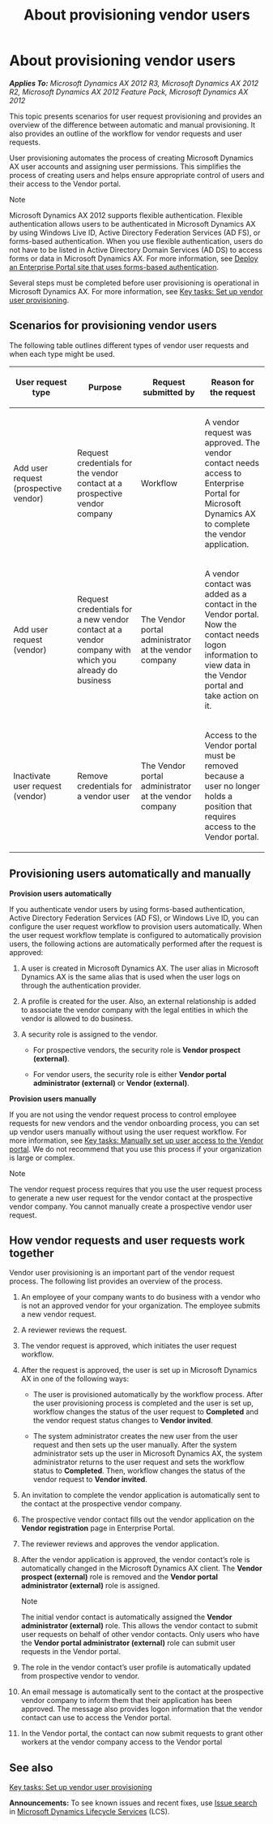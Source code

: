 ﻿---
title: About provisioning vendor users
TOCTitle: About provisioning vendor users
ms:assetid: 734aac7f-b569-4c31-8867-261d4a419035
ms:mtpsurl: https://technet.microsoft.com/en-us/library/Hh209227(v=AX.60)
ms:contentKeyID: 36058142
ms.date: 04/18/2014
mtps_version: v=AX.60
---

# About provisioning vendor users 


_**Applies To:** Microsoft Dynamics AX 2012 R3, Microsoft Dynamics AX 2012 R2, Microsoft Dynamics AX 2012 Feature Pack, Microsoft Dynamics AX 2012_

This topic presents scenarios for user request provisioning and provides an overview of the difference between automatic and manual provisioning. It also provides an outline of the workflow for vendor requests and user requests.

User provisioning automates the process of creating Microsoft Dynamics AX user accounts and assigning user permissions. This simplifies the process of creating users and helps ensure appropriate control of users and their access to the Vendor portal.


> [!NOTE]
> <P>Microsoft Dynamics AX 2012 supports flexible authentication. Flexible authentication allows users to be authenticated in Microsoft Dynamics AX by using Windows Live ID, Active Directory Federation Services (AD FS), or forms-based authentication. When you use flexible authentication, users do not have to be listed in Active Directory Domain Services (AD&nbsp;DS) to access forms or data in Microsoft Dynamics AX. For more information, see <A href="deploy-an-enterprise-portal-site-that-uses-forms-based-authentication.md">Deploy an Enterprise Portal site that uses forms-based authentication</A>.</P>



Several steps must be completed before user provisioning is operational in Microsoft Dynamics AX. For more information, see [Key tasks: Set up vendor user provisioning](key-tasks-set-up-vendor-user-provisioning.md).

## Scenarios for provisioning vendor users

The following table outlines different types of vendor user requests and when each type might be used.

<table>
<colgroup>
<col style="width: 25%" />
<col style="width: 25%" />
<col style="width: 25%" />
<col style="width: 25%" />
</colgroup>
<thead>
<tr class="header">
<th><p>User request type</p></th>
<th><p>Purpose</p></th>
<th><p>Request submitted by</p></th>
<th><p>Reason for the request</p></th>
</tr>
</thead>
<tbody>
<tr class="odd">
<td><p>Add user request (prospective vendor)</p></td>
<td><p>Request credentials for the vendor contact at a prospective vendor company</p></td>
<td><p>Workflow</p></td>
<td><p>A vendor request was approved. The vendor contact needs access to Enterprise Portal for Microsoft Dynamics AX to complete the vendor application.</p></td>
</tr>
<tr class="even">
<td><p>Add user request (vendor)</p></td>
<td><p>Request credentials for a new vendor contact at a vendor company with which you already do business</p></td>
<td><p>The Vendor portal administrator at the vendor company</p></td>
<td><p>A vendor contact was added as a contact in the Vendor portal. Now the contact needs logon information to view data in the Vendor portal and take action on it.</p></td>
</tr>
<tr class="odd">
<td><p>Inactivate user request (vendor)</p></td>
<td><p>Remove credentials for a vendor user</p></td>
<td><p>The Vendor portal administrator at the vendor company</p></td>
<td><p>Access to the Vendor portal must be removed because a user no longer holds a position that requires access to the Vendor portal.</p></td>
</tr>
</tbody>
</table>


## Provisioning users automatically and manually

**Provision users automatically**

If you authenticate vendor users by using forms-based authentication, Active Directory Federation Services (AD FS), or Windows Live ID, you can configure the user request workflow to provision users automatically. When the user request workflow template is configured to automatically provision users, the following actions are automatically performed after the request is approved:

1.  A user is created in Microsoft Dynamics AX. The user alias in Microsoft Dynamics AX is the same alias that is used when the user logs on through the authentication provider.

2.  A profile is created for the user. Also, an external relationship is added to associate the vendor company with the legal entities in which the vendor is allowed to do business.

3.  A security role is assigned to the vendor.
    
      - For prospective vendors, the security role is **Vendor prospect (external)**.
    
      - For vendor users, the security role is either **Vendor portal administrator (external)** or **Vendor (external)**.

**Provision users manually**

If you are not using the vendor request process to control employee requests for new vendors and the vendor onboarding process, you can set up vendor users manually without using the user request workflow. For more information, see [Key tasks: Manually set up user access to the Vendor portal](key-tasks-manually-set-up-user-access-to-the-vendor-portal.md). We do not recommend that you use this process if your organization is large or complex.


> [!NOTE]
> <P>The vendor request process requires that you use the user request process to generate a new user request for the vendor contact at the prospective vendor company. You cannot manually create a prospective vendor user request.</P>



## How vendor requests and user requests work together

Vendor user provisioning is an important part of the vendor request process. The following list provides an overview of the process.

1.  An employee of your company wants to do business with a vendor who is not an approved vendor for your organization. The employee submits a new vendor request.

2.  A reviewer reviews the request.

3.  The vendor request is approved, which initiates the user request workflow.

4.  After the request is approved, the user is set up in Microsoft Dynamics AX in one of the following ways:
    
      - The user is provisioned automatically by the workflow process. After the user provisioning process is completed and the user is set up, workflow changes the status of the user request to **Completed** and the vendor request status changes to **Vendor invited**.
    
      - The system administrator creates the new user from the user request and then sets up the user manually. After the system administrator sets up the user in Microsoft Dynamics AX, the system administrator returns to the user request and sets the workflow status to **Completed**. Then, workflow changes the status of the vendor request to **Vendor invited**.

5.  An invitation to complete the vendor application is automatically sent to the contact at the prospective vendor company.

6.  The prospective vendor contact fills out the vendor application on the **Vendor registration** page in Enterprise Portal.

7.  The reviewer reviews and approves the vendor application.

8.  After the vendor application is approved, the vendor contact’s role is automatically changed in the Microsoft Dynamics AX client. The **Vendor prospect (external)** role is removed and the **Vendor portal administrator (external)** role is assigned.
    

    > [!NOTE]
    > <P>The initial vendor contact is automatically assigned the <STRONG>Vendor administrator (external)</STRONG> role. This allows the vendor contact to submit user requests on behalf of other vendor contacts. Only users who have the <STRONG>Vendor portal administrator (external)</STRONG> role can submit user requests in the Vendor portal.</P>



9.  The role in the vendor contact’s user profile is automatically updated from prospective vendor to vendor.

10. An email message is automatically sent to the contact at the prospective vendor company to inform them that their application has been approved. The message also provides logon information that the vendor contact can use to access the Vendor portal.

11. In the Vendor portal, the contact can now submit requests to grant other workers at the vendor company access to the Vendor portal

## See also

[Key tasks: Set up vendor user provisioning](key-tasks-set-up-vendor-user-provisioning.md)

  
**Announcements:** To see known issues and recent fixes, use [Issue search](http://go.microsoft.com/fwlink/?linkid=389258) in [Microsoft Dynamics Lifecycle Services](http://go.microsoft.com/fwlink/?linkid=306505) (LCS).

